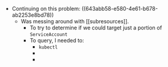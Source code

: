 - Continuing on this problem: ((643abb58-e580-4e61-b678-ab2253e8bd78))
	- Was messing around with [[subresources]].
		- To try to determine if we could target just a portion of `ServiceAccount`
		- To query, I needed to:
			- `kubectl`
			-
			-